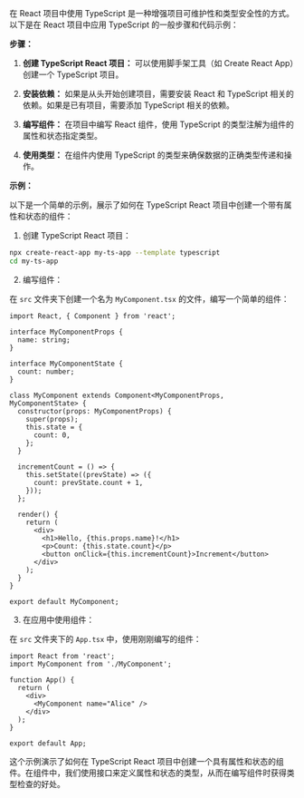 在 React 项目中使用 TypeScript 是一种增强项目可维护性和类型安全性的方式。以下是在 React 项目中应用 TypeScript 的一般步骤和代码示例：

**步骤：**

1. **创建 TypeScript React 项目：** 可以使用脚手架工具（如 Create React App）创建一个 TypeScript 项目。

2. **安装依赖：** 如果是从头开始创建项目，需要安装 React 和 TypeScript 相关的依赖。如果是已有项目，需要添加 TypeScript 相关的依赖。

3. **编写组件：** 在项目中编写 React 组件，使用 TypeScript 的类型注解为组件的属性和状态指定类型。

4. **使用类型：** 在组件内使用 TypeScript 的类型来确保数据的正确类型传递和操作。

**示例：**

以下是一个简单的示例，展示了如何在 TypeScript React 项目中创建一个带有属性和状态的组件：

1. 创建 TypeScript React 项目：

```bash
npx create-react-app my-ts-app --template typescript
cd my-ts-app
```

2. 编写组件：

在 `src` 文件夹下创建一个名为 `MyComponent.tsx` 的文件，编写一个简单的组件：

```tsx
import React, { Component } from 'react';

interface MyComponentProps {
  name: string;
}

interface MyComponentState {
  count: number;
}

class MyComponent extends Component<MyComponentProps, MyComponentState> {
  constructor(props: MyComponentProps) {
    super(props);
    this.state = {
      count: 0,
    };
  }

  incrementCount = () => {
    this.setState((prevState) => ({
      count: prevState.count + 1,
    }));
  };

  render() {
    return (
      <div>
        <h1>Hello, {this.props.name}!</h1>
        <p>Count: {this.state.count}</p>
        <button onClick={this.incrementCount}>Increment</button>
      </div>
    );
  }
}

export default MyComponent;
```

3. 在应用中使用组件：

在 `src` 文件夹下的 `App.tsx` 中，使用刚刚编写的组件：

```tsx
import React from 'react';
import MyComponent from './MyComponent';

function App() {
  return (
    <div>
      <MyComponent name="Alice" />
    </div>
  );
}

export default App;
```

这个示例演示了如何在 TypeScript React 项目中创建一个具有属性和状态的组件。在组件中，我们使用接口来定义属性和状态的类型，从而在编写组件时获得类型检查的好处。